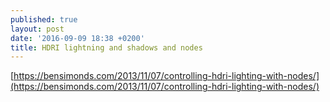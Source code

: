 ```yaml
---
published: true
layout: post
date: '2016-09-09 18:38 +0200'
title: HDRI lightning and shadows and nodes
---
```

[https://bensimonds.com/2013/11/07/controlling-hdri-lighting-with-nodes/](https://bensimonds.com/2013/11/07/controlling-hdri-lighting-with-nodes/)

